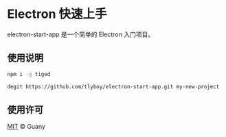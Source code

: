 # Electron 快速上手

electron-start-app 是一个简单的 Electron 入门项目。

## 使用说明

```bash
npm i -g tiged
```

```bash
degit https://github.com/tlyboy/electron-start-app.git my-new-project
```

## 使用许可

[MIT](./LICENSE) © Guany
